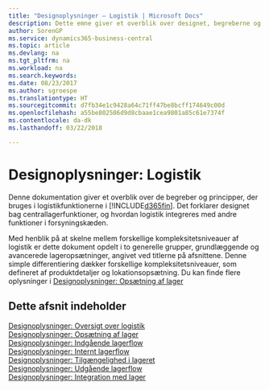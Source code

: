 ```yaml
---
title: "Designoplysninger – Logistik | Microsoft Docs"
description: Dette emne giver et overblik over designet, begreberne og principperne bag logistikfunktionerne i Business Central.
author: SorenGP
ms.service: dynamics365-business-central
ms.topic: article
ms.devlang: na
ms.tgt_pltfrm: na
ms.workload: na
ms.search.keywords: 
ms.date: 08/23/2017
ms.author: sgroespe
ms.translationtype: HT
ms.sourcegitcommit: d7fb34e1c9428a64c71ff47be8bcff174649c00d
ms.openlocfilehash: a55be802506d9d8cbaae1cea9801a85c61e7374f
ms.contentlocale: da-dk
ms.lasthandoff: 03/22/2018

---
```

# <a name="design-details-warehouse-management"></a>Designoplysninger: Logistik
Denne dokumentation giver et overblik over de begreber og principper, der bruges i logistikfunktionerne i [!INCLUDE[d365fin](includes/d365fin_md.md)]. Det forklarer designet bag centrallagerfunktioner, og hvordan logistik integreres med andre funktioner i forsyningskæden.  

Med henblik på at skelne mellem forskellige kompleksitetsniveauer af logistik er dette dokument opdelt i to generelle grupper, grundlæggende og avancerede lageropsætninger, angivet ved titlerne på afsnittene. Denne simple differentiering dækker forskellige kompleksitetsniveauer, som defineret af produktdetaljer og lokationsopsætning. Du kan finde flere oplysninger i [Designoplysninger: Opsætning af lager](design-details-warehouse-setup.md)  

## <a name="in-this-section"></a>Dette afsnit indeholder  
[Designoplysninger: Oversigt over logistik](design-details-warehouse-overview.md)  
[Designoplysninger: Opsætning af lager](design-details-warehouse-setup.md)  
[Designoplysninger: Indgående lagerflow](design-details-inbound-warehouse-flow.md)  
[Designoplysninger: Internt lagerflow](design-details-internal-warehouse-flows.md)  
[Designoplysninger: Tilgængelighed i lageret](design-details-availability-in-the-warehouse.md)  
[Designoplysninger: Udgående lagerflow](design-details-outbound-warehouse-flow.md)  
[Designoplysninger: Integration med lager](design-details-integration-with-inventory.md)

